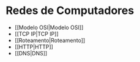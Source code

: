 # Redes de Computadores

- [[Modelo OSI|Modelo OSI]]
- [[TCP IP|TCP IP]]
- [[Roteamento|Roteamento]]
- [[HTTP|HTTP]]
- [[DNS|DNS]]
